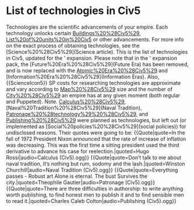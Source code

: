 # List of technologies in Civ5

Technologies are the scientific advancements of your empire. Each technology unlocks certain [Buildings%20%28Civ5%29](buildings), [List%20of%20units%20in%20Civ5](units) or other advancements. For more info on the exact process of obtaining technologies, see the [Science%20%28Civ5%29](Science article).
This is the list of technologies in Civ5, updated for the ' expansion. Please note that in the ' expansion pack, the [Future%20Era%20%28Civ5%29](Future Era) has been removed, and is now replaced with the [Atomic%20Era%20%28Civ5%29](Atomic) and [Information%20Era%20%28Civ5%29](Information Eras). Also, {{ScienceIcon5}} SP costs for researching technologies are approximate and vary according to [Map%20%28Civ5%29](map) size and the number of [City%20%28Civ5%29](cities) an empire has at any given moment (both regular and Puppeted).
Note.
[Calculus%20%28Civ5%29](Calculus), [Naval%20Tradition%20%28Civ5%29](Naval Tradition), [Patronage%20%28technology%29%20%28Civ5%29](Patronage), and [Publishing%20%28Civ5%29](Publishing) were planned as technologies, but left out (or implemented as [Social%20policies%20%28Civ5%29](social policies)) for undisclosed reasons. Their quotes were going to be:
{{Quote|quote=In the fall of 1972 President Nixon announced that the rate of increase of inflation was decreasing. This was the first time a sitting president used the third derivative to advance his case for reelection.|quoted=Hugo Rossi|audio=Calculus (Civ5).ogg}}
{{Quote|quote=Don’t talk to me about naval tradition, It’s nothing but rum, sodomy and the lash.|quoted=Winston Churchill|audio=Naval Tradition (Civ5).ogg}}
{{Quote|quote=Everything passes - Robust art Alone is eternal. The bust Survives the city.|quoted=Theophile Gautier|audio=Patronage (Civ5).ogg}}
{{Quote|quote=There are three difficulties in authorship: to write anything worth publishing, to find honest men to publish it and to find sensible men to read it.|quoted=Charles Caleb Colton|audio=Publishing (Civ5).ogg}}